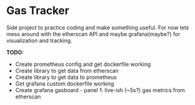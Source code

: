 # Gas Tracker

Side project to practice coding and make something useful. For now lets mess around with the etherscan API and maybe grafana(maybe?) for visualization and tracking.

**TODO:**
- Create prometheus config and get dockerfile working
- Create library to get data from etherscan
- Create library to get data to prometheus 
- Get grafana custom dockerfile working 
- Create grafana gasboard - panel 1: live-ish (~5s?) gas metrics from etherscan